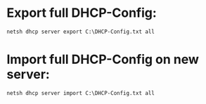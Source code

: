# Export full DHCP-Config:

```
netsh dhcp server export C:\DHCP-Config.txt all
```

# Import full DHCP-Config on new server:

```
netsh dhcp server import C:\DHCP-Config.txt all
```
